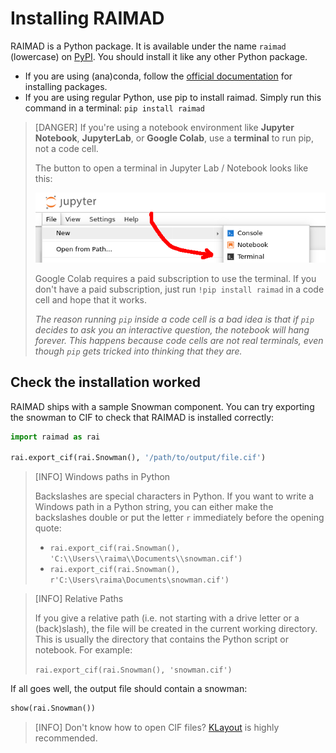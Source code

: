 # Installing RAIMAD

RAIMAD is a Python package.
It is available under the name `raimad` (lowercase)
on [PyPI](https://pypi.org/project/raimad/).
You should install it like any other Python package.

- If you are using (ana)conda, follow the
[official documentation](https://docs.anaconda.com/free/working-with-conda/packages/install-packages/)
for installing packages.
- If you are using regular Python,
use pip to install raimad.
Simply run this command in a terminal:
`pip install raimad`

> [DANGER]
> If you're using a notebook environment like
> **Jupyter Notebook**, **JupyterLab**,
> or **Google Colab**,
> use a **terminal** to run pip,
> not a code cell.
>
> The button to open a terminal in Jupyter Lab / Notebook looks like this:
>
> ![opening a terminal in Jupyter: file > new > terminal](../img/doc/scrot/jupy_notebook_terminal.png)
>
> Google Colab requires a paid subscription to use the terminal.
> If you don't have a paid subscription,
> just run `!pip install raimad` in a code cell and hope that it works.
> 
> _The reason running `pip` inside a code cell is a bad idea is that
> if `pip` decides to ask you an interactive question,
> the notebook will hang forever.
> This happens because code cells are not real terminals,
> even though `pip` gets tricked into thinking that they are._

## Check the installation worked

RAIMAD ships with a sample Snowman component.
You can try exporting the snowman to CIF to check that
RAIMAD is installed correctly:

```python
import raimad as rai

rai.export_cif(rai.Snowman(), '/path/to/output/file.cif')
```

> [INFO]
> Windows paths in Python
>
> Backslashes are special characters in Python.
> If you want to write a Windows path in a Python string,
> you can either make the backslashes double
> or put the letter `r` immediately before the opening quote:
>
> - `rai.export_cif(rai.Snowman(), 'C:\\Users\\raima\\Documents\\snowman.cif')`
> - `rai.export_cif(rai.Snowman(), r'C:\Users\raima\Documents\snowman.cif')`

> [INFO]
> Relative Paths
>
> If you give a relative path (i.e. not starting with a drive letter
> or a (back)slash),
> the file will be created in the current working directory.
> This is usually the directory that contains the Python script or notebook.
> For example:
>
> `rai.export_cif(rai.Snowman(), 'snowman.cif')`

If all goes well, the output file should contain a snowman:

```python exec hide-code
show(rai.Snowman())
```

> [INFO]
> Don't know how to open CIF files?
> [KLayout](https://www.klayout.de/) is highly recommended.


